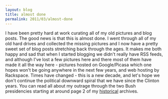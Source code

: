 ```yaml
---
layout: blog
title: almost done
permalink: 2011/03/almost-done
---
```


I have been pretty hard at work curating all of my old pictures and blog posts. The good news is that this is almost done. I went through all of my old hard drives and collected the missing pictures and I now have a pretty sweet set of blog posts stretching back through the ages. It makes me both happy and sad that when I started blogging we didn't really have RSS feeds, and although I've lost a few pictures here and there most of them have made it all the way here - pictures hosted on Google/Picasa which one hopes won't be going anywhere in the next few years, and web hosting by Rackspace. Times have changed - this is a new decade, and let's hope we don't continue the political downward spiral that we have since the Clinton years. You can read all about my outrage through the two Bush presidencies starting at around page 2 of my <a href="http://blog.kristeraxel.com/topics/archive/page/2/">historical</a> archives.

